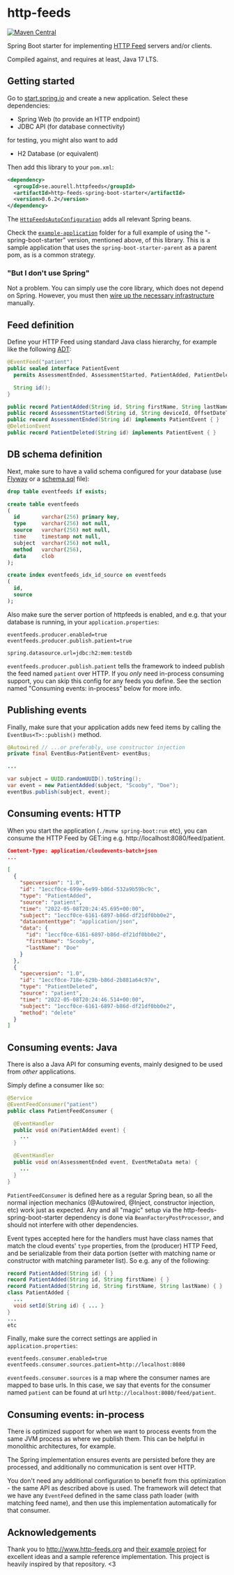 # http-feeds

[![Maven Central](https://maven-badges.herokuapp.com/maven-central/se.aourell.httpfeeds/http-feeds-spring-boot-starter/badge.svg)](https://maven-badges.herokuapp.com/maven-central/se.aourell.httpfeeds/http-feeds-spring-boot-starter)

Spring Boot starter for implementing [HTTP Feed](http://www.http-feeds.org/) servers and/or clients.

Compiled against, and requires at least, Java 17 LTS.


## Getting started

Go to [start.spring.io](https://start.spring.io/#!type=maven-project&language=java&packaging=jar&groupId=com.example&artifactId=httpfeeds-example&name=httpfeeds-example&description=Demo%20project%20for%20Spring%20Boot&packageName=com.example.httpfeeds-example&dependencies=web,jdbc,h2) and create a new application. Select these dependencies:

- Spring Web (to provide an HTTP endpoint)
- JDBC API (for database connectivity)

for testing, you might also want to add

- H2 Database (or equivalent)

Then add this library to your `pom.xml`:

```xml
<dependency>
  <groupId>se.aourell.httpfeeds</groupId>
  <artifactId>http-feeds-spring-boot-starter</artifactId>
  <version>0.6.2</version>
</dependency>
```

The [`HttpFeedsAutoConfiguration`](http-feeds-spring-boot-starter/src/main/java/se/aourell/httpfeeds/infrastructure/spring/autoconfigure) adds all relevant Spring beans.

Check the [`example-application`](example-application) folder for a full example of using the "-spring-boot-starter" version, mentioned above, of this library. This is a sample application that uses the `spring-boot-starter-parent` as a parent pom, as is a common strategy.

### "But I don't use Spring"

Not a problem. You can simply use the core library, which does not depend on Spring. However, you must then [wire up the necessary infrastructure](http-feeds-spring-boot-starter/src/main/java/se/aourell/httpfeeds/infrastructure/spring/autoconfigure) manually.


## Feed definition

Define your HTTP Feed using standard Java class hierarchy, for example like the following [ADT](https://en.wikipedia.org/wiki/Algebraic_data_type):

```java
@EventFeed("patient")
public sealed interface PatientEvent
  permits AssessmentEnded, AssessmentStarted, PatientAdded, PatientDeleted {

  String id();
}

public record PatientAdded(String id, String firstName, String lastName) implements PatientEvent { }
public record AssessmentStarted(String id, String deviceId, OffsetDateTime startDate, OffsetDateTime endDate) implements PatientEvent { }
public record AssessmentEnded(String id) implements PatientEvent { }
@DeletionEvent
public record PatientDeleted(String id) implements PatientEvent { }
```


## DB schema definition

Next, make sure to have a valid schema configured for your database (use [Flyway](https://docs.spring.io/spring-boot/docs/current/reference/htmlsingle/#howto-use-a-higher-level-database-migration-tool) or a [schema.sql](https://docs.spring.io/spring-boot/docs/current/reference/htmlsingle/#howto-initialize-a-database-using-spring-jdbc) file):

```sql
drop table eventfeeds if exists;

create table eventfeeds
(
  id       varchar(256) primary key,
  type     varchar(256) not null,
  source   varchar(256) not null,
  time     timestamp not null,
  subject  varchar(256) not null,
  method   varchar(256),
  data     clob
);

create index eventfeeds_idx_id_source on eventfeeds
(
  id,
  source
);
```

Also make sure the server portion of httpfeeds is enabled, and e.g. that your database is running, in your `application.properties`:

```properties
eventfeeds.producer.enabled=true
eventfeeds.producer.publish.patient=true

spring.datasource.url=jdbc:h2:mem:testdb
```

`eventfeeds.producer.publish.patient` tells the framework to indeed publish the feed named `patient` over HTTP.
If you _only_ need in-process consuming support, you can skip this config for any feeds you define. See the section named "Consuming events: in-process" below for more info.


## Publishing events

Finally, make sure that your application adds new feed items by calling the `EventBus<T>::publish()` method.

```java
@Autowired // ...or preferably, use constructor injection
private final EventBus<PatientEvent> eventBus;

...

var subject = UUID.randomUUID().toString();
var event = new PatientAdded(subject, "Scooby", "Doe");
eventBus.publish(subject, event);
```


## Consuming events: HTTP

When you start the application (`./mvnw spring-boot:run` etc), you can consume the HTTP Feed by GET:ing e.g. http://localhost:8080/feed/patient.

```json
Content-Type: application/cloudevents-batch+json
...

[
  {
    "specversion": "1.0",
    "id": "1eccf0ce-699e-6e99-b86d-532a9b59bc9c",
    "type": "PatientAdded",
    "source": "patient",
    "time": "2022-05-08T20:24:45.695+00:00",
    "subject": "1eccf0ce-6161-6897-b86d-df21df0bb0e2",
    "datacontenttype": "application/json",
    "data": {
      "id": "1eccf0ce-6161-6897-b86d-df21df0bb0e2",
      "firstName": "Scooby",
      "lastName": "Doe"
    }
  },
  {
    "specversion": "1.0",
    "id": "1eccf0ce-718e-629b-b86d-2b881a64c97e",
    "type": "PatientDeleted",
    "source": "patient",
    "time": "2022-05-08T20:24:46.514+00:00",
    "subject": "1eccf0ce-6161-6897-b86d-df21df0bb0e2",
    "method": "delete"
  }
]
```


## Consuming events: Java

There is also a Java API for consuming events, mainly designed to be used from _other_ applications.

Simply define a consumer like so:

```java
@Service
@EventFeedConsumer("patient")
public class PatientFeedConsumer {

  @EventHandler
  public void on(PatientAdded event) {
    ...
  }

  @EventHandler
  public void on(AssessmentEnded event, EventMetaData meta) {
    ...
  }
}
```

`PatientFeedConsumer` is defined here as a regular Spring bean, so all the normal injection mechanics (@Autowired, @Inject, constructor injection, etc) work just as expected.
Any and all "magic" setup via the http-feeds-spring-boot-starter dependency is done via `BeanFactoryPostProcessor`, and should not interfere with other dependencies.

Event types accepted here for the handlers must have class names that match the cloud events' `type` properties, from the (producer) HTTP Feed, and be serializable from their data portion (setter with matching name or constructor with matching parameter list).
So e.g. any of the following:
```java
record PatientAdded(String id) { }
record PatientAdded(String id, String firstName) { }
record PatientAdded(String id, String firstName, String lastName) { }
class PatientAdded {
  ...
  void setId(String id) { ... }
}
...
etc
```

Finally, make sure the correct settings are applied in `application.properties`:

```properties
eventfeeds.consumer.enabled=true
eventfeeds.consumer.sources.patient=http://localhost:8080
```

`eventfeeds.consumer.sources` is a map where the consumer names are mapped to base urls. In this case, we say that events for the consumer named `patient` can be found at url `http://localhost:8080/feed/patient`.


## Consuming events: in-process

There is optimized support for when we want to process events from the same JVM process as where we publish them.
This can be helpful in monolithic architectures, for example.

The Spring implementation ensures events are persisted before they are processed, and additionally no communication is sent over HTTP.

You don't need any additional configuration to benefit from this optimization - the same API as described above is used.
The framework will detect that we have any `EventFeed` defined in the same class path loader (with matching feed name), and then use this implementation automatically for that consumer.


## Acknowledgements

Thank you to http://www.http-feeds.org and [their example project](https://github.com/http-feeds/http-feeds-server-spring-boot-starter) for excellent ideas and a sample reference implementation.
This project is heavily inspired by that repository. <3
